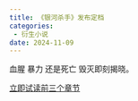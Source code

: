 ```yaml
---
title: 《银河杀手》发布定档
categories:
 - 衍生小说
date: 2024-11-09
---
```


血腥 暴力 还是死亡 毁灭即刻揭晓。

[立即试读前三个章节](https://mp.weixin.qq.com/mp/appmsgalbum?__biz=Mzg2Njg5NTM1MA==&action=getalbum&album_id=3777349787142455298&scene=173&subscene=91&sessionid=1735280160&enterid=1735281117&from_msgid=2247484623&from_itemidx=2&count=3&nolastread=1#wechat_redirect)
